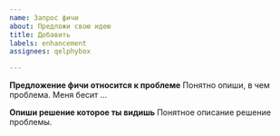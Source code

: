 ```yaml
---
name: Запрос фичи
about: Предложи свою идею
title: Добавить
labels: enhancement
assignees: qelphybox

---
```


**Предложение фичи относится к проблеме**
Понятно опиши, в чем проблема. Меня бесит ...

**Опиши решение которое ты видишь**
Понятное описание решение проблемы.
